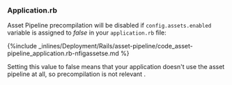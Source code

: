 <!-- post: -->


### Application.rb

Asset Pipeline precompilation will be disabled if `config.assets.enabled` variable is assigned to *false* in your `application.rb` file:



{%include _inlines/Deployment/Rails/asset-pipeline/code_asset-pipeline_application.rb-nfigassetse.md %}




    
Setting this value to false means that your application doesn't use the asset pipeline at all, so precompilation is not relevant
.

